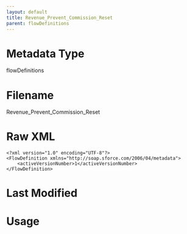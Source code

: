 ```yaml
---
layout: default
title: Revenue_Prevent_Commission_Reset
parent: flowDefinitions
---
```

# Metadata Type
flowDefinitions


# Filename 
Revenue_Prevent_Commission_Reset


# Raw XML
```
<?xml version="1.0" encoding="UTF-8"?>
<FlowDefinition xmlns="http://soap.sforce.com/2006/04/metadata">
    <activeVersionNumber>1</activeVersionNumber>
</FlowDefinition>
```


# Last Modified


# Usage
